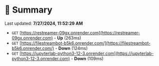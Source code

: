 # 📖 Summary
Last updated: **7/27/2024, 11:52:29 AM**

- `GET` [https://restreamer-09gx.onrender.com](https://restreamer-09gx.onrender.com) - **Up** (263ms)
- `GET` [https://filestreambot-b5k6.onrender.com/](https://filestreambot-b5k6.onrender.com/) - **Down** (124ms)
- `GET` [https://jupyterlab-python3-12-3.onrender.com](https://jupyterlab-python3-12-3.onrender.com) - **Down** (109ms)
